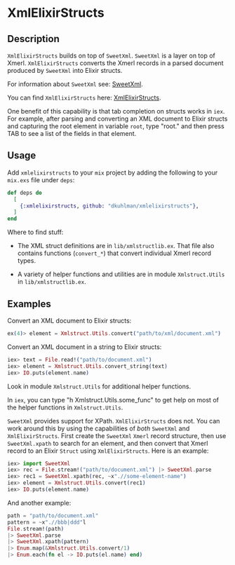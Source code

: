 # XmlElixirStructs

## Description

`XmlElixirStructs` builds on top of `SweetXml`.  `SweetXml` is a layer on top of Xmerl.  `XmlElixirStructs` converts the Xmerl
records in a parsed document produced by `SweetXml` into Elixir
structs.

For information about `SweetXml` see:
[SweetXml](https://hexdocs.pm/sweet_xml/SweetXml.html).

You can find `XmlElixirStructs` here:
[XmlElixirStructs](https://github.com/dkuhlman/xmlelixirstructs).

One benefit of this capability is that tab completion on structs
works in `iex`.  For example, after parsing and converting an XML
document to Elixir structs and capturing the root element in
variable `root`, type "root." and then press TAB to
see a list of the fields in that element.


## Usage

Add `xmlelixirstructs` to your `mix` project by adding the following
to your `mix.exs` file under `deps`:

```elixir
def deps do
  [
    {:xmlelixirstructs, github: "dkuhlman/xmlelixirstructs"},
  ]
end
```

Where to find stuff:

- The XML struct definitions are in `lib/xmlstructlib.ex`.  That
  file also contains functions (`convert_*`) that convert individual
  Xmerl record types.

- A variety of helper functions and utilities are in module
  `Xmlstruct.Utils` in `lib/xmlstructlib.ex`.


## Examples

Convert an XML document to Elixir structs:

```elixir
ex(4)> element = Xmlstruct.Utils.convert("path/to/xml/document.xml")
```

Convert an XML document in a string to Elixir structs:

```elixir
iex> text = File.read!("path/to/document.xml")
iex> element = Xmlstruct.Utils.convert_string(text)
iex> IO.puts(element.name)
```

Look in module `Xmlstruct.Utils` for additional helper functions.

In `iex`, you can type "h Xmlstruct.Utils.some_func" to get help on
most of the helper functions in `Xmlstruct.Utils`.

`SweetXml` provides support for XPath.  `XmlElixirStructs` does not.
You can work around this by using the capabilities of *both*
`SweetXml` and `XmlElixirStructs`.  First create the `SweetXml`
`Xmerl` record structure, then use `SweetXml.xpath` to search for an
element, and then convert that Xmerl record to an Elixir `Struct` using
`XmlElixirStructs`.  Here is an example:

```elixir
iex> import SweetXml
iex> rec = File.stream!("path/to/document.xml") |> SweetXml.parse
iex> rec1 = SweetXml.xpath(rec, ~x".//some-element-name")
iex> element = Xmlstruct.Utils.convert(rec1)
iex> IO.puts(element.name)
```

And another example:

```elixir
path = "path/to/document.xml"
pattern = ~x".//bbb|ddd"l
File.stream!(path)
|> SweetXml.parse
|> SweetXml.xpath(pattern)
|> Enum.map(&Xmlstruct.Utils.convert/1)
|> Enum.each(fn el -> IO.puts(el.name) end)
```

